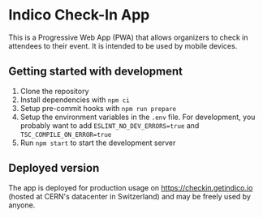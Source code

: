 # Indico Check-In App
This is a Progressive Web App (PWA) that allows organizers to check in attendees to their event. It is intended to be used by mobile devices.

## Getting started with development
1. Clone the repository
2. Install dependencies with `npm ci`
3. Setup pre-commit hooks with `npm run prepare`
4. Setup the environment variables in the `.env` file. For development, you probably want to add `ESLINT_NO_DEV_ERRORS=true`
and `TSC_COMPILE_ON_ERROR=true`
5. Run `npm start` to start the development server

## Deployed version
The app is deployed for production usage on https://checkin.getindico.io (hosted at CERN's datacenter in Switzerland) and may be freely used by anyone.

